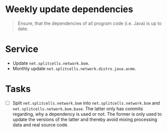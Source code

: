 # Weekly update dependencies
> Ensure, that the dependencies of all program code (i.e. Java) is up to date.
# Service
* Update `net.splitcells.network.bom`.
* Monthly update `net.splitcells.network.distro.java.acme`.
# Tasks
* [ ] Split `net.splitcells.network.bom` into `net.splitcells.network.bom` and `net.splitcells.network.bom.base`.
  The latter only has commits regarding, why a dependency is used or not.
  The former is only used to update the versions of the latter and
  thereby avoid mixing processing data and real source code.